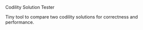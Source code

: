Codility Solution Tester

Tiny tool to compare two codility solutions for correctness and performance.
